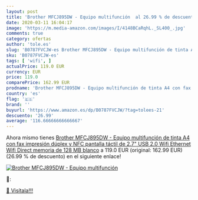 ```yaml
---
layout: post
title: 'Brother MFCJ895DW - Equipo multifunción  al 26.99 % de descuento'
date: 2020-03-11 16:04:17
image: 'https://m.media-amazon.com/images/I/4148BCaRqhL._SL400_.jpg'
comments: true
category: ofertas
author: 'tole.es'
slug: 'B0787FVCJW-es Brother MFCJ895DW - Equipo multifunción de tinta A4 con...'
sku: 'B0787FVCJW-es'
tags: [ 'wifi', ]
actualPrice: 119.0 EUR
currency: EUR
price: 119.0
comparePrice: 162.99 EUR
prodname: 'Brother MFCJ895DW - Equipo multifunción de tinta A4 con fax  impresión dúplex y NFC  pantalla táctil de 2.7"  USB 2.0  Wifi  Ethernet  Wifi Direct  memoria de 128 MB  blanco'
country: 'es'
flag: '🇪🇸'
brand: ''
buyurl: 'https://www.amazon.es/dp/B0787FVCJW/?tag=tolees-21'
descuento: '26.99'
average: '116.66666666666667'
---
```


Ahora mismo tienes [Brother MFCJ895DW - Equipo multifunción de tinta A4 con fax  impresión dúplex y NFC  pantalla táctil de 2.7"  USB 2.0  Wifi  Ethernet  Wifi Direct  memoria de 128 MB  blanco](https://www.amazon.es/dp/B0787FVCJW/?tag=tolees-21) a 119.0 EUR (original: 162.99 EUR) (26.99 %  de descuento) en el siguiente enlace!

[![Brother MFCJ895DW - Equipo multifunción ](https://m.media-amazon.com/images/I/4148BCaRqhL._SL400_.jpg)](https://www.amazon.es/dp/B0787FVCJW/?tag=tolees-21)

🔎:


[🛒 Visítala!!!](https://www.amazon.es/dp/B0787FVCJW/?tag=tolees-21)
